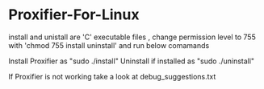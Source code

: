 # Proxifier-For-Linux


install and unistall are 'C' executable  files , change permission level to 755 with 'chmod 755 install uninstall' and run below comamands

Install Proxifier as "sudo ./install"
Uninstall if installed as "sudo ./uninstall"

If Proxifier is not working take a look at debug_suggestions.txt
